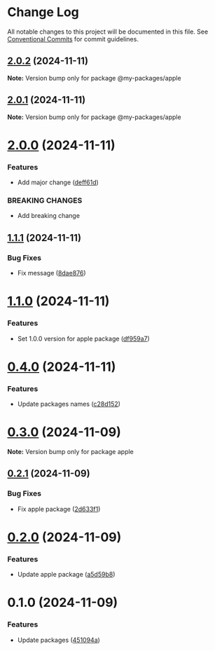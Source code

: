# Change Log

All notable changes to this project will be documented in this file.
See [Conventional Commits](https://conventionalcommits.org) for commit guidelines.

## [2.0.2](https://github.com/mary725/lerna-example/compare/v2.0.1...v2.0.2) (2024-11-11)

**Note:** Version bump only for package @my-packages/apple





## [2.0.1](https://github.com/mary725/lerna-example/compare/v2.0.0...v2.0.1) (2024-11-11)

**Note:** Version bump only for package @my-packages/apple





# [2.0.0](https://github.com/mary725/lerna-example/compare/v1.1.1...v2.0.0) (2024-11-11)


### Features

* Add major change ([deff61d](https://github.com/mary725/lerna-example/commit/deff61d7ea97d211da325e8021de1e05472477bc))


### BREAKING CHANGES

* Add breaking change





## [1.1.1](https://github.com/mary725/lerna-example/compare/v1.1.0...v1.1.1) (2024-11-11)


### Bug Fixes

* Fix message ([8dae876](https://github.com/mary725/lerna-example/commit/8dae876fe41fc977cd26f67a4cb4625219fc351a))





# [1.1.0](https://github.com/mary725/lerna-example/compare/v0.4.0...v1.1.0) (2024-11-11)


### Features

* Set 1.0.0 version for apple package ([df959a7](https://github.com/mary725/lerna-example/commit/df959a78c8f8884d093cdb879a5c24709f7f0e34))





# [0.4.0](https://github.com/mary725/lerna-example/compare/v0.3.0...v0.4.0) (2024-11-11)


### Features

* Update packages names ([c28d152](https://github.com/mary725/lerna-example/commit/c28d152e5b2b45a36425a1a70b0244ba116a31a1))





# [0.3.0](https://github.com/mary725/lerna-example/compare/v0.2.1...v0.3.0) (2024-11-09)

**Note:** Version bump only for package apple





## [0.2.1](https://github.com/mary725/lerna-example/compare/v0.2.0...v0.2.1) (2024-11-09)


### Bug Fixes

* Fix apple package ([2d633f1](https://github.com/mary725/lerna-example/commit/2d633f15d6ca4a5118d051adc063cd6c5f140048))





# [0.2.0](https://github.com/mary725/lerna-example/compare/v0.1.0...v0.2.0) (2024-11-09)


### Features

* Update apple package ([a5d59b8](https://github.com/mary725/lerna-example/commit/a5d59b8239afe446ef68450de77e0d27289f4e77))





# 0.1.0 (2024-11-09)


### Features

* Update packages ([451094a](https://github.com/mary725/lerna-example/commit/451094a31b3ea7585dae7b7adc30b8f2b74e35b3))
